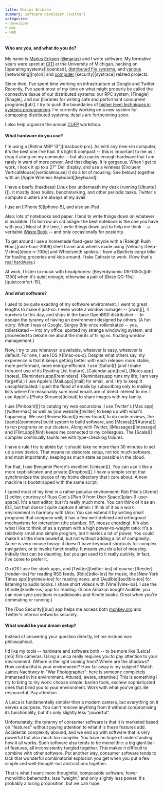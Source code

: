 ```yaml
---
title: Marius Eriksen
summary: Software developer (Twitter)
categories:
- developer
- mac
- web
---
```


#### Who are you, and what do you do?

My name is [Marius Eriksen](http://monkey.org/~marius/ "Marius' website.") ([@marius](https://twitter.com/marius "Marius' Twitter account.")) and I write software. My formative years were spent at [CITI](http://www.citi.umich.edu/ "The Center for Information Technology's website.") at the University of Michigan, hacking on [operating systems][openbsd], [distributed file systems](http://datatracker.ietf.org/wg/nfsv4/charter/ "Version 4 of the NFS file system standard."), and [various](http://static.usenix.org/event/usenix05/tech/freenix/full_papers/eriksen/eriksen.pdf "Marius' article on Trickle.") [networking][nylon] and [computer](http://monkey.org/~marius/tmp/fsraces.pdf "Marius' article on preventing file system races.") [security][systrace] related projects.

Since then, I've spent time working on infrastructure at Google and Twitter. Recently, I've spent most of my time on what might properly be called the connective tissue of our distributed systems: our RPC system, [Finagle][finagle], and our [libraries for writing safe and performant concurrent programs][util]. I try to push the boundaries of [higher level techniques in systems programming](http://plosworkshop.org/2013/preprint/eriksen.pdf "Marius' post on your server as a function."). I'm currently working on a new system for composing distributed systems; details are forthcoming soon.

I also help organize the annual [CUFP](http://cufp.org/ "The Commercial Users of Functional Programming website.") workshop.

#### What hardware do you use?

I'm using a [Retina MBP 13"][macbook-pro]. As with any new-ish computer, it's the best one I've had. It's light & compact -- this is important to me as I drag it along on my commute -- but also packs enough hardware that I am rarely in want of more power. And that display. It is gorgeous. When I get to work, I hook it up to a 27" Dell display, and use a wireless [Evoluent VerticalMouse][verticalmouse] (I do a lot of mousing. See below.) together with an [Apple Wireless Keyboard][keyboard].

I have a beefy (headless) Linux box underneath my desk (running [Ubuntu][]). It mostly does builds, benchmarking, and other periodic tasks. Twitter's compute clusters are always at my avail.

I use an [iPhone 5][iphone-5], and also an iPad.

Also: lots of notebooks and paper. I tend to write things down on whatever is available. (To borrow an old adage: the best notebook is the one you have with you.) Most of the time, I write things down just to help me think -- a veritable [Waste Book](http://www.amazon.com/Waste-Books-York-Review-Classics/dp/0940322501 "Amazon's page for 'The Waste Books' by Georg Christoph Lichtenberg.") -- and only occasionally for posterity.

To get around I use a homemade fixed-gear bicycle with a [Raleigh Rush Hour][rush-hour-2008] steel frame and wheels made using [Velocity Deep-V rims][deep-v-700c] and Wheelsmith spokes. I have a Bakfiets cargo bike for hauling groceries and kids around. I take Caltrain to work. (Now that's [real hardware](http://en.wikipedia.org/wiki/MPI_MP36PH-3C "The Wikipedia entry for the MPXpress locomotive.").)

At work, I listen to music with headphones: [Beyerdynamic DR-1350s][dt-1350] when it's quiet enough; otherwise a pair of [Bose QC-15s][quietcomfort-15].

#### And what software?

I used to be quite exacting of my software environment. I went to great lengths to make it just-so: I even wrote a window manager -- [cwm][], it survives to this day, and ships in the base OpenBSD distribution -- to escape the tyranny of having an environment designed by others. (A fun story: When I was at Google, Sergey Brin once rollerskated -- yes, rollerskated -- into my office, spotted my strange windowing system, and proceeded to debate me about the merits of tiling vs. floating window management.)

Now, I try to use whatever is available, whatever is easy, whatever is default. For one, I use [OS X][mac-os-x]. Despite what others say, my experience is that it keeps getting better with each release: more stable, more performant, more energy-efficient. I use [Safari][] (and I make frequent use of its Reading List feature), [Calendar.app][ical], [Notes.app][notes], [Reminders.app][reminders]. (Reminders.app runs my life; I am very forgetful.) I use Apple's [Mail.app][mail] for email, and I try to keep it unsophisticated: I quell the flood of emails by subscribing only to mailing lists where I'm reasonably sure most emails are of direct interest to me. I use Apple's [Photo Streams][icloud] to share images with my family.

I use [Pinboard][] to catalog my web excursions. I use Twitter's [Mac app][twitter-mac] as well as [our website][twitter] to keep up with what's happening. We use [Review Board][review-board] to do code reviews, the [pants][commons] build system to build software, and [Mesos][]/[Aurora][] to run programs on our clusters. Along with Twitter, [iMessages][imessage] and [Flint.app][flint] keeps me connected to my colleagues. The [Scala][] compiler continually taunts me with type-checking failures.

I have a rule I try to abide by: it should take no more than 30 minutes to set up a new device. That means no elaborate setup, not too much software, and most importantly, keeping as much state as possible in the cloud.

For that, I use Benjamin Pierce's excellent [Unison][]. You can use it like a more sophisticated and private [Dropbox][]. I have a simple script that synchronizes the pieces of my home directory that I care about. A new machine is bootstrapped with the same script.

I spend most of my time in a rather peculiar environment: Rob Pike's [Acme][] editor, courtesy of Russ Cox's [Plan 9 from User Space][plan-9-user-space]. It's a text editor, but it's really much more. You can think of it as an IDE, but that doesn't quite capture it either. I think of it as a work environment in harmony with Unix: You can extend it by writing small programs that compose well; it has a few well-defined and orthogonal mechanisms for interaction (the [plumber](http://plan9.bell-labs.com/sys/doc/plumb.html "An article about the plumbing architecture in Plan 9."), [9P](http://en.wikipedia.org/wiki/9P "The Wikipedia entry for 9P."), [mouse chording](http://en.wikipedia.org/wiki/Mouse_chording "The Wikipedia entry for mouse chording.")). It's also what I like to think of as a system with a high power-to-weight ratio: It's a relatively small and simple program, but it wields a lot of power. You could make it a little more powerful, but not without adding a lot of complexity. Acme is very mouse heavy: it doesn't have keyboard shortcuts for complex navigation, or to invoke functionality. It means you do a lot of mousing. Initially that can be daunting, but you get used to it really quickly; in fact, I've come to prefer it.

On iOS I use the stock apps, and [Twitter][twitter-ios] of course; [Reeder][reeder-ios] for reading RSS feeds, [Rdio][rdio-ios] for music, the [New York Times app][nytimes-ios] for reading news, and [Audible][audible-ios] for listening to audio books. I share short videos with [Vine][vine-ios]. I use the [Kindle][kindle-ios] app for reading. (Since Amazon bought Audible, you can now sync positions in audiobooks and Kindle books. Great when you're commuting or running.)

The [Duo Security][duo] app helps me access both [monkey.org](http://monkey.org/ "Marius' shared website.") and Twitter's internal networks securely.

#### What would be your dream setup?

Instead of answering your question directly, let me instead wax philosophical.

I'd like my tools -- hardware and software both -- to be more like [Leica][m6] film cameras: Using a Leica really requires you to pay attention to your environment. (Where is the light coming from? Where are the shadows? How contrastful is your environment? How far away is my subject? Watch [James Nachtwey](http://www.jamesnachtwey.com/ "James' website.") in "[War Photographer](http://www.war-photographer.com/en/ "The site for 'War Photographer.'")": here is someone completely immersed in his environment. Attuned, aware, attentive.) This is something I try to bring to my work: choose simple, barren tools, eschew sophisticated ones that blind you to your environment. Work with what you've got. Be resourceful. Pay attention.

A Leica is fundamentally simpler than a modern camera, but everything on it serves a purpose. You can't remove anything from it without compromising its functionality, but it's only slightly less "powerful".

Unfortunately, the tyranny of consumer software is that it is marketed based on "features" without paying attention to what it is these features add. Accidental complexity abound, and we end up with software that is very powerful but also much too complex. You have no hope of understanding how it all works. Such software also tends to be monolithic: a big giant ball of features, all inconsistently tangled together. This makes it difficult to combine with other software. Put another way, consumer software tends to lack that wonderful combinatorial explosion you get when you put a few simple and well-thought-out abstractions together.

That is what I want: more thoughtful, composable software; fewer monolithic behemoths; less "weight," and only slightly less power. It's probably a losing proposition, but we can hope.